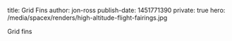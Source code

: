 title: Grid Fins
author: jon-ross
publish-date: 1451771390
private: true
hero: /media/spacex/renders/high-altitude-flight-fairings.jpg

Grid fins
